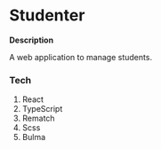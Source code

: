 # Studenter

**Description**

A web application to manage students.


### Tech

1. React
2. TypeScript
3. Rematch
4. Scss
5. Bulma